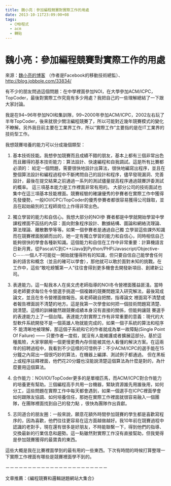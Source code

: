 ```yaml
---
title: 魏小亮：參加編程競賽對實際工作的用處
date: 2013-10-11T23:09:00+08
tags:
  - CMD程式
  - acm
  - 轉貼
---
```

# 魏小亮：參加編程競賽對實際工作的用處

來源：[魏小亮的博客](http://blog.sina.com.cn/s/blog_87f330d301019v0j.html) （作者是Facebook的移動技術總監）、<http://blog.jobbole.com/33834/>

有不少的朋友問過這個問題：在中學裡面參加NOI，在大學參加ACM/ICPC，TopCoder，最後對實際工作究竟有多少用處？我把自己的一些理解總結了一下跟大家討論。

我是在94~96年參加NOI和集訓隊，99~2000年參加ACM/ICPC，2002左右玩了半年TopCoder，後來就很少關注編程競賽了，所以可能對近幾年競賽模式的變化不瞭解。另外我目前主要在工業界工作，所以“實際工作”主要指的是在IT工業界的技術型工作。

我想競賽培養的能力可以分成幾個類型：

1. 基本技術技能。我想參加競賽而且成績不錯的朋友，基本上都有三個非常出色而且難得的基本技術能力：算法設計、快速編程和自我調試。這是所有比賽都必須的： 給定一個問題，需要很快地設計出算法，很快地編寫出程序，並且在整個算法設計和編程過程中不斷拷問自己的設計和程序，儘早發現漏洞、完善設計，最後在提交結果之前通過一系列的測試儘量提高程序通過競賽評委測試的概率。 這三項基本能力是工作裡面非常有用的。 大部分公司的技術面試也集中在這三項基本技能裡面。競賽經驗的確讓優秀的參賽者在實際工作中獲得先發優勢，一般IOI/ICPC/TopCoder的優秀參賽者都很容易獲得公司錄取，並且在起始級別的工程師崗位上作得非常出色。

2. 獨立學習的能力和自信心。我想大部分的NOI參 賽者都是中學就開始學習中學課程裡面不函括的內容：面向對象程序設計、數據結構、圖論和網絡流理論、算法理論、離散數學等等。如果一個參賽者是通過自己獨 立學習這些課外知識而在競賽裡面脫穎而出的，她一定有獨立學習的能力和自信心，同時相信自己能夠很快的學會各種新知識。這個能力和自信在工作中非常重要：計算機語言日新月異，從Pascal/C到C++/Java到Python/PHP/Javascript/Objective-C⋯⋯一個人不可能從一開始就懂得所有的知識，但只要自信自己能學會任何新的語言和概念（並且的確可以學會），那他就可以敢於面對未知的挑戰。在工作中，這些“敢吃螃蟹第一人”往往會得到更多機會去開發新項目、創建新公司。

3. 表達能力。這一點我本人在吳文虎老師指導的NOI冬令營裡面獲益匪淺。當時吳老師要求每位冬令營選手挑選一個複雜的競賽問題深入研究解法，最後寫成論文，並且在冬令營裡面做報告。吳老師親自把關，指導論文 裡面寫不清楚或者報告裡面說不清楚的地方。這是我第一次學會如何把一個技術問題寫清楚、說清楚。這樣的訓練雖然跟競賽成績本身沒有直接的關係，但能夠讓競 賽選手的表達能力上了一個台階。表達能力對實際工作有非常重要的意義：現代的大型軟件系統開發不是一個英雄人物就能完成的，如果一個子系統的算法和程序不 能清晰地被理解，那這個子系統和它的作者就成為單一故障點(Single Point Of Failure) —— 只要作者一度假，就沒有人能維護或者擴展這部分。基於這種風險，大家寧願用一個更慢更費內存但能被其他人看懂的解決方案。在這兩年的招聘過程中，我看到不少這樣的可惜例子：不少ACM/ICPC的選手能在15分鐘之內寫出一個很巧妙的算法，在機器上編譯、測試例子都通過。 但在黑板上或程序註釋裡面，他們花20分鐘也沒能說清楚這個算法為什麼是對的，為什麼要用這個算法。

4. 合作能力：NOI/IOI/TopCoder更多的是單槍匹馬，而ACM/ICPC對合作能力的培養更有幫助。三個編程高手共用一台機器，緊缺資源誰先用誰後用，如何分工，這些問題在實際工作中每天都會遇到，如果一個選手在ICPC裡面學會如何跟隊友協調、如何培養信任，那她在實際工作裡面就很容易融入一個團隊，在團隊裡面找到自己的發力點 ，很快為團隊作出貢獻。

5. 志同道合的朋友圈：一般來說，願意花額外時間參加競賽的學生都是喜歡寫程序的，因為喜歡，他們往往更容易在這方面越做越好。我10年前在競賽過程中認識的老對手，現在還有很多是好朋友，不時能聯繫一下，得到他們的指導、交換最新的行業信息和趨勢。這一點雖然對實際工作沒有直接幫助，但我覺得是參加競賽獲得的最寶貴的東西。

這些大概是我在比賽裡面學到的最有用的一些東西。下次有時間的時候打算整理一下實際工作裡面有哪些是競賽裡面學不到的。

－－－－－－－－－－－－－－－－－－－－－－－

文章推薦：《編程競賽和邏輯謎題網站大集合》
